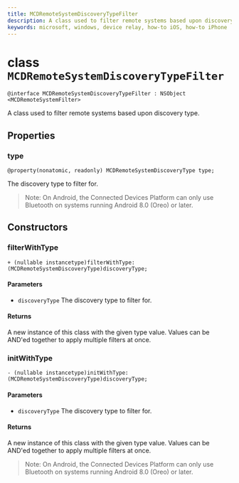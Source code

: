 ```yaml
---
title: MCDRemoteSystemDiscoveryTypeFilter
description: A class used to filter remote systems based upon discovery type.
keywords: microsoft, windows, device relay, how-to iOS, how-to iPhone
---
```


# class `MCDRemoteSystemDiscoveryTypeFilter` 

```
@interface MCDRemoteSystemDiscoveryTypeFilter : NSObject <MCDRemoteSystemFilter>
```  

A class used to filter remote systems based upon discovery type.

## Properties

### type
`@property(nonatomic, readonly) MCDRemoteSystemDiscoveryType type;`

The discovery type to filter for.

> Note: On Android, the Connected Devices Platform can only use Bluetooth on systems running Android 8.0 (Oreo) or later.

## Constructors

### filterWithType
`+ (nullable instancetype)filterWithType:(MCDRemoteSystemDiscoveryType)discoveryType;`

#### Parameters 
* `discoveryType` The discovery type to filter for.

#### Returns
A new instance of this class with the given type value. Values can be AND'ed together to apply multiple filters at once.

### initWithType
`- (nullable instancetype)initWithType:(MCDRemoteSystemDiscoveryType)discoveryType;`

#### Parameters 
* `discoveryType` The discovery type to filter for.

#### Returns
A new instance of this class with the given type value. Values can be AND'ed together to apply multiple filters at once.

> Note: On Android, the Connected Devices Platform can only use Bluetooth on systems running Android 8.0 (Oreo) or later.